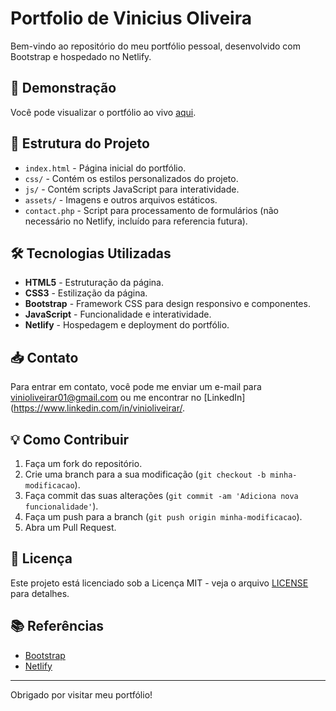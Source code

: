 # Portfolio de Vinicius Oliveira

Bem-vindo ao repositório do meu portfólio pessoal, desenvolvido com Bootstrap e hospedado no Netlify.

## 🚀 Demonstração

Você pode visualizar o portfólio ao vivo [aqui](https://vinicodes.netlify.app/).

## 📁 Estrutura do Projeto

- `index.html` - Página inicial do portfólio.
- `css/` - Contém os estilos personalizados do projeto.
- `js/` - Contém scripts JavaScript para interatividade.
- `assets/` - Imagens e outros arquivos estáticos.
- `contact.php` - Script para processamento de formulários (não necessário no Netlify, incluído para referencia futura).

## 🛠️ Tecnologias Utilizadas

- **HTML5** - Estruturação da página.
- **CSS3** - Estilização da página.
- **Bootstrap** - Framework CSS para design responsivo e componentes.
- **JavaScript** - Funcionalidade e interatividade.
- **Netlify** - Hospedagem e deployment do portfólio.

## 📥 Contato

Para entrar em contato, você pode me enviar um e-mail para [vinioliveirar01@gmail.com](mailto:vinioliveirar01@gmail.com) ou me encontrar no [LinkedIn](https://www.linkedin.com/in/vinioliveirar/.

## 💡 Como Contribuir

1. Faça um fork do repositório.
2. Crie uma branch para a sua modificação (`git checkout -b minha-modificacao`).
3. Faça commit das suas alterações (`git commit -am 'Adiciona nova funcionalidade'`).
4. Faça um push para a branch (`git push origin minha-modificacao`).
5. Abra um Pull Request.

## 📝 Licença

Este projeto está licenciado sob a Licença MIT - veja o arquivo [LICENSE](LICENSE) para detalhes.

## 📚 Referências

- [Bootstrap](https://getbootstrap.com/)
- [Netlify](https://www.netlify.com/)

---

Obrigado por visitar meu portfólio!
